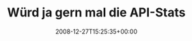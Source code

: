 ---
retweeted: false
source: <a href="http://twitter.com" rel="nofollow">Twitter Web Client</a>
entities:
  hashtags:
  - text: 25c3
    indices:
    - '55'
    - '60'
  symbols: []
  user_mentions: []
  urls: []
display_text_range:
- '0'
- '67'
favorite_count: '0'
id_str: '1080886977'
truncated: false
retweet_count: '0'
id: '1080886977'
created_at: Sat Dec 27 15:25:35 +0000 2008
favorited: false
full_text: 'Würd ja gern mal die API-Stats von Twitter während des #25c3 sehen.'
lang: de
tags:
- 25c3
- pesos:twitter
date: '2008-12-27T15:25:35+00:00'
src: https://twitter.com/bascht/status/1080886977
original_url: https://twitter.com/bascht/status/1080886977
type: twitter_tweet
text: 'Würd ja gern mal die API-Stats von Twitter während des #25c3 sehen.'
title: 'Würd ja gern mal die API-Stats '

---